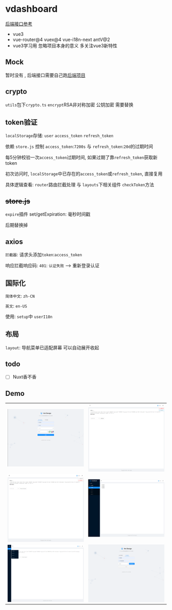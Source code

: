 # vdashboard

[后端接口参考](https://github.com/vbeats/vcloud)

- vue3
- vue-router@4 vuex@4 vue-i18n-next antV@2
- vue3学习用 忽略项目本身的意义 多关注vue3新特性

## Mock

暂时没有 , 后端接口需要自己跑[后端项目](https://github.com/vbeats/vcloud)

## crypto

`utils`包下`crypto.ts` `encrypt`RSA非对称加密 公钥加密 需要替换

## token验证

`localStorage`存储: `user` `access_token` `refresh_token`

依赖 `store.js` 控制 `access_token`:`7200s` 与 `refresh_token`:`20d`的过期时间

每5分钟校验一次`access_token`过期时间, 如果过期了靠`refresh_token`获取新token

初次访问时, `localStorage`中已存在的`access_token`或`refresh_token`, 直接复用

具体逻辑查看: `router`路由拦截处理 与 `layouts`下相关组件 `checkToken`方法

## ~~store.js~~

`expire`插件 set/getExpiration: 毫秒时间戳

后期替换掉

## axios

`拦截器`: 请求头添加`token`:`access_token`

响应拦截响应码: `401`: `认证失败` --> 重新登录认证

## 国际化

`简体中文`: `zh-CN`

`英文`: `en-US`

使用: `setup`中 `userI18n`

## 布局

`layout`: 导航菜单已适配屏幕 可以自动展开收起

## todo

- [ ] Nuxt香不香

## Demo

<table>
    <tr>
        <td><img src="https://github.com/boot-vue/pics/blob/main/vdashboard/1.png?raw=true"></td>
        <td><img src="https://github.com/boot-vue/pics/blob/main/vdashboard/2.png?raw=true"></td>
    </tr>
    <tr>
        <td><img src="https://github.com/boot-vue/pics/blob/main/vdashboard/4.png?raw=true"></td>
        <td><img src="https://github.com/boot-vue/pics/blob/main/vdashboard/5.png?raw=true"></td>
    </tr>
    <tr>
        <td><img src="https://github.com/boot-vue/pics/blob/main/vdashboard/6.png?raw=true"></td>
        <td><img src="https://github.com/boot-vue/pics/blob/main/vdashboard/7.png?raw=true"></td>
    </tr>
</table>